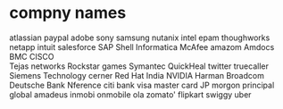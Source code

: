 # compny names
atlassian
paypal
adobe
sony
samsung
nutanix
intel
epam
thoughworks
netapp
intuit
salesforce
SAP
Shell
Informatica
McAfee
amazom
Amdocs  
BMC
CISCO  
Tejas networks
Rockstar games 
Symantec
QuickHeal
twitter
truecaller
Siemens Technology
cerner
Red Hat India
NVIDIA
Harman
Broadcom
Deutsche Bank
Nference
citi bank
visa
master card
JP morgon
principal global
amadeus
inmobi
onmobile
ola
zomato'
flipkart
swiggy
uber

